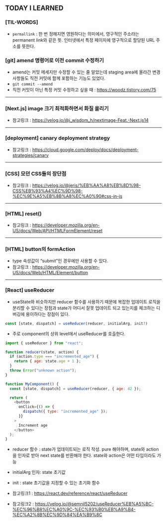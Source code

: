 ## TODAY I LEARNED

### [TIL-WORDS]

- `permallink` : 한 번 정해지면 영원하다는 의미에서, 영구적인 주소라는 permanent link와 같은 뜻. 인터넷에서 특정 페이지에 영구적으로 할당된 URL 주소를 뜻한다.

### [git] amend 명령어로 이전 commit 수정하기

- amend는 커밋 메세지만 수정할 수 있는 줄 알았는데 staging area에 올라간 변경사항들도 직전 커밋에 함께 포함하는 기능도 있었다.
- `git commit --amend`
- 직전 커밋이 아닌 특정 커밋 수정하고 싶을 때 : https://woodz.tistory.com/75

---

### [Next.js] image 크기 최적화하면서 화질 올리기

- 참고링크 : https://velog.io/@j_wisdom_h/nextimage-Feat.-Next.js14

---

### [deployment] canary deployment strategy

- 참고링크 : https://cloud.google.com/deploy/docs/deployment-strategies/canary

---

### [CSS] 모던 CSS들의 장단점

- 참고링크 : https://velog.io/@jeris/%EB%AA%A8%EB%8D%98-CSS%EB%93%A4%EC%9D%98-%EC%9E%A5%EB%8B%A8%EC%A0%90#css-in-js

---

### [HTML] reset()

- 참고링크 :
  https://developer.mozilla.org/en-US/docs/Web/API/HTMLFormElement/reset

---

### [HTML] button의 formAction

- type 속성값이 “submit”인 경우에만 사용할 수 있다.
- 참고링크 : https://developer.mozilla.org/en-US/docs/Web/HTML/Element/button

---

### [React] useReducer

- useState와 비슷하지만 reducer 함수를 사용하기 때문에 복잡한 업데이트 로직을 분리할 수 있다는 장점과 state가 어디서 잘못 업데이트 되고 있는지를 체크하는 디버깅에 용이하다는 장점이 있다.

```javascript
const [state, dispatch] = useReducer(reducer, initialArg, init?)
```

- 주로 component의 상위 level에서 useReducer를 호출한다.

```javascript
import { useReducer } from "react";

function reducer(state, action) {
  if (action.type === "incremented_age") {
    return { age: state.age + 1 };
  }
  throw Error("unknown action");
}

function MyComponent() {
  const [state, dispatch] = useReducer(reducer, { age: 42 });

  return (
    <button
      onClick={() => {
        dispatch({ type: "incremented_age" });
      }}
    >
      Increment age
    </button>
  );
}
```

- reducer 함수 : state가 업데이트되는 로직 작성. pure 해야하며, state와 action을 인자로 받아 next state를 반환해야 한다. state와 action은 어떤 타입이라도 가능
- initialArg 인자: state 초기값
- init : state 초기값을 지정할 수 있는 초기화 함수

- 참고링크1 : https://react.dev/reference/react/useReducer
- 참고링크2 : https://velog.io/@semnil5202/useReducer%EB%A5%BC-%EC%96%B8%EC%A0%9C-%EC%93%B0%EB%A9%B4-%EC%A2%8B%EC%9D%84%EA%B9%8C
